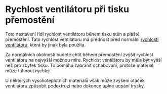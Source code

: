Rychlost ventilátoru při tisku přemostění
====
Toto nastavení řídí rychlost ventilátoru během tisku stěn a pláště přemostění. Tato rychlost ventilátoru má přednost před normální [rychlostí ventilátoru](../cooling/cool_fan_speed.md), která by jinak byla použita.

Za normálních okolností budete chtít během přemostění zvýšit rychlost ventilátoru na nejvyšší možnou míru. Rychlost ventilátoru by měla být vyšší než pro zbytek tisku. To pomáhá zabránit ochabování, protože materiál může tuhnout rychleji.

U některých vysokoteplotních materiálů však může zvýšení otáček ventilátoru způsobit podextruzi nebo dokonce úplné ucpání trysky.
